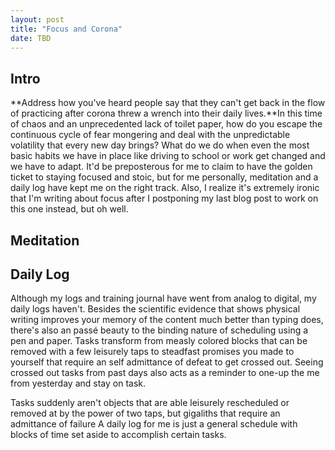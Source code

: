```yaml
---
layout: post
title: "Focus and Corona"
date: TBD
---
```


## Intro

**Address how you've heard people say that they can't get back in the flow of practicing after corona threw a wrench into their daily lives.**In this time of chaos and an unprecedented lack of toilet paper, how do you escape the continuous cycle of fear mongering and deal with the unpredictable volatility that every new day brings? What do we do when even the most basic habits we have in place like driving to school or work get changed and we have to adapt. It'd be preposterous for me to claim to have the golden ticket to staying focused and stoic, but for me personally, meditation and a daily log have kept me on the right track. Also, I realize it's extremely ironic that I'm writing about focus after I postponing my last blog post to work on this one instead, but oh well.



## Meditation





## Daily Log

Although my logs and training journal have went from analog to digital, my daily logs haven't. Besides the scientific evidence that shows physical writing improves your memory of the content much better than typing does, there's also an passé beauty to the binding nature of scheduling using a pen and paper. Tasks transform from measly colored blocks that can be removed with a few leisurely taps to steadfast promises you made to yourself that require an self admittance of defeat to get crossed out. Seeing crossed out tasks from past days also acts as a reminder to one-up the me from yesterday and stay on task.





Tasks suddenly aren't objects that are able leisurely rescheduled or removed at by the power of two taps, but gigaliths that require an admittance of failure   A daily log for me is just a general schedule with blocks of time set aside to accomplish certain tasks.